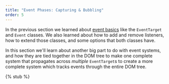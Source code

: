 ```yaml
---
title: "Event Phases: Capturing & Bubbling"
order: 5
---
```


In the previous section we learned about [event basics][events-basics] like the `EventTarget` and `Event` classes. We
also learned about how to add and remove listeners, how to extend those classes, and some options that both classes
have.

In this section we'll learn about another big part to do with event systems, and how they are tied together in the DOM
tree to make one complete system that propagates across _multiple_ `EventTarget`s to create a more complete system which
tracks events through the entire DOM tree.

{% stub %}

[events-basics]: /learn/javascript/events
